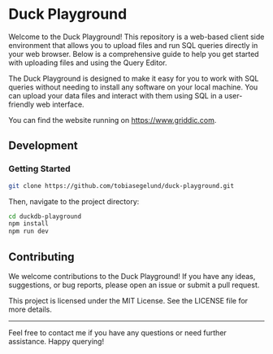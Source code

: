 # Duck Playground
Welcome to the Duck Playground! This repository is a web-based client side environment that allows you to upload files and run SQL queries directly in your web browser. Below is a comprehensive guide to help you get started with uploading files and using the Query Editor.

The Duck Playground is designed to make it easy for you to work with SQL queries without needing to install any software on your local machine. You can upload your data files and interact with them using SQL in a user-friendly web interface.


You can find the website running on https://www.griddic.com.

## Development

### Getting Started
```bash
git clone https://github.com/tobiasegelund/duck-playground.git
```

Then, navigate to the project directory:

```bash
cd duckdb-playground
npm install
npm run dev
```

## Contributing
We welcome contributions to the Duck Playground! If you have any ideas, suggestions, or bug reports, please open an issue or submit a pull request.

This project is licensed under the MIT License. See the LICENSE file for more details.

<hr>

Feel free to contact me if you have any questions or need further assistance. Happy querying!
